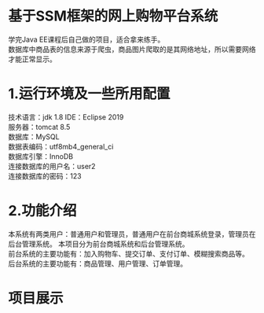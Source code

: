 # 基于SSM框架的网上购物平台系统
学完Java EE课程后自己做的项目，适合拿来练手。  
数据库中商品表的信息来源于爬虫，商品图片爬取的是其网络地址，所以需要网络才能正常显示。
# 1.运行环境及一些所用配置
  技术语言：jdk 1.8
  IDE：Eclipse 2019  
  服务器：tomcat 8.5  
  数据库：MySQL  
  数据表编码：utf8mb4_general_ci  
  数据库引擎：InnoDB  
  连接数据库的用户名：user2   
  连接数据库的密码：123  
# 2.功能介绍  
  本系统有两类用户：普通用户和管理员，普通用户在前台商城系统登录，管理员在后台管理系统。
  本项目分为前台商城系统和后台管理系统。  
  前台系统的主要功能有：加入购物车、提交订单、支付订单、模糊搜索商品等。  
  后台系统的主要功能有：商品管理、用户管理、订单管理。 
# 项目展示
  
  
